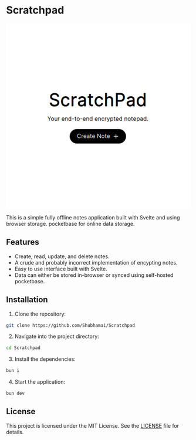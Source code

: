 # Scratchpad

<kbd>
  <img src="static/icon512.png">
</kbd>

This is a simple fully offline notes application built with Svelte and using browser storage. pocketbase for online data storage.

## Features

- Create, read, update, and delete notes.
- A crude and probably incorrect implementation of encypting notes.
- Easy to use interface built with Svelte.
- Data can either be stored in-browser or synced using self-hosted pocketbase.

## Installation

1. Clone the repository:
```bash
git clone https://github.com/Shubhamai/Scratchpad
```
2. Navigate into the project directory:
```bash
cd Scratchpad
```
3. Install the dependencies:
```bash
bun i
```
4. Start the application:
```bash
bun dev
```

## License

This project is licensed under the MIT License. See the [LICENSE](LICENSE.md) file for details.
